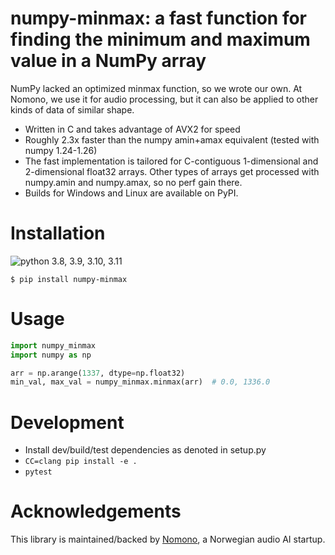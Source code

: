# numpy-minmax: a fast function for finding the minimum and maximum value in a NumPy array

NumPy lacked an optimized minmax function, so we wrote our own. At Nomono, we use it for audio processing, but it can also be applied to other kinds of data of similar shape.

* Written in C and takes advantage of AVX2 for speed
* Roughly 2.3x faster than the numpy amin+amax equivalent (tested with numpy 1.24-1.26)
* The fast implementation is tailored for C-contiguous 1-dimensional and 2-dimensional float32 arrays. Other types of arrays get processed with numpy.amin and numpy.amax, so no perf gain there.
* Builds for Windows and Linux are available on PyPI.

# Installation

![python 3.8, 3.9, 3.10, 3.11](https://img.shields.io/badge/python-3.8%20|%203.9%20|%203.10%20|%203.11-blue)

```
$ pip install numpy-minmax
```

# Usage

```py
import numpy_minmax
import numpy as np

arr = np.arange(1337, dtype=np.float32)
min_val, max_val = numpy_minmax.minmax(arr)  # 0.0, 1336.0
```

# Development

* Install dev/build/test dependencies as denoted in setup.py
* `CC=clang pip install -e .`
* `pytest`

# Acknowledgements

This library is maintained/backed by [Nomono](https://nomono.co/), a Norwegian audio AI startup.

